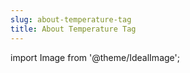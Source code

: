 ```yaml
---
slug: about-temperature-tag
title: About Temperature Tag
---
```

import Image from '@theme/IdealImage';
